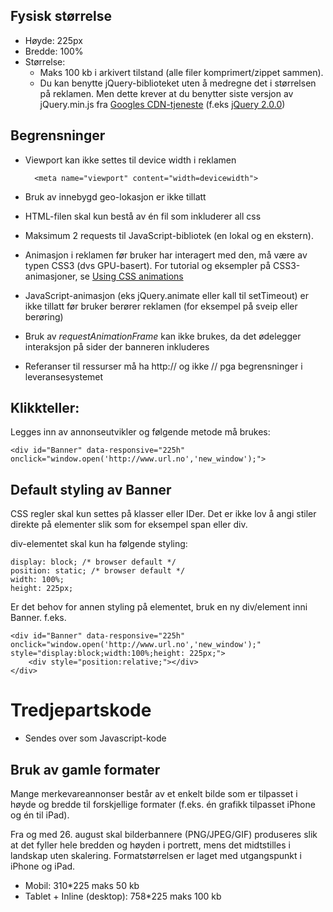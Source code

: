 
## Fysisk størrelse
* Høyde: 225px
* Bredde: 100%
* Størrelse:
	- Maks 100 kb i arkivert tilstand (alle filer komprimert/zippet sammen).
	- Du kan benytte jQuery-biblioteket uten å medregne det i størrelsen på reklamen. Men dette krever at du benytter siste versjon av jQuery.min.js fra [Googles CDN-tjeneste](https://developers.google.com/speed/libraries/devguide#jquery) (f.eks [jQuery 2.0.0](http://ajax.googleapis.com/ajax/libs/jquery/2.0.0/jquery.min.js))

## Begrensninger
* Viewport kan ikke settes til device width i reklamen 

		<meta name="viewport" content="width=devicewidth">

* Bruk av innebygd geo-lokasjon er ikke tillatt
* HTML-filen skal kun bestå av én fil som inkluderer all css
* Maksimum 2 requests til JavaScript-bibliotek (en lokal og en ekstern).
* Animasjon i reklamen før bruker har interagert med den, må være av typen CSS3 (dvs GPU-basert). For tutorial og eksempler på CSS3-animasjoner, se [Using CSS animations](https://developer.mozilla.org/en-US/docs/Web/Guide/CSS/Using_CSS_animations)
 * JavaScript-animasjon (eks jQuery.animate eller kall til setTimeout) er ikke tillatt før bruker berører reklamen (for eksempel på sveip eller berøring)
 * Bruk av _requestAnimationFrame_ kan ikke brukes, da det ødelegger interaksjon på sider der banneren inkluderes
* Referanser til ressurser må ha http:// og ikke // pga begrensninger i leveransesystemet

## Klikkteller:
Legges inn av annonseutvikler og følgende metode må brukes:

	<div id="Banner" data-responsive="225h" onclick="window.open('http://www.url.no','new_window');">

## Default styling av Banner

CSS regler skal kun settes på klasser eller IDer. Det er ikke lov å angi stiler direkte på elementer slik som for eksempel span eller div.

div-elementet skal kun ha følgende styling:

    display: block; /* browser default */
    position: static; /* browser default */
    width: 100%;
    height: 225px;

Er det behov for annen styling på elementet, bruk en ny div/element inni Banner. f.eks.

    <div id="Banner" data-responsive="225h" onclick="window.open('http://www.url.no','new_window');" style="display:block;width:100%;height: 225px;">
        <div style="position:relative;"></div>
    </div>  

# Tredjepartskode
* Sendes over som Javascript-kode

## Bruk av gamle formater
Mange merkevareannonser består av et enkelt bilde som er tilpasset i høyde og bredde til forskjellige formater (f.eks. én grafikk tilpasset iPhone og én til iPad).

Fra og med 26. august skal bilderbannere (PNG/JPEG/GIF) produseres slik at det fyller hele
bredden og høyden i portrett, mens det midtstilles i landskap uten skalering. Formatstørrelsen er
laget med utgangspunkt i iPhone og iPad.
* Mobil: 310*225 maks 50 kb
* Tablet + Inline (desktop): 758*225 maks 100 kb
